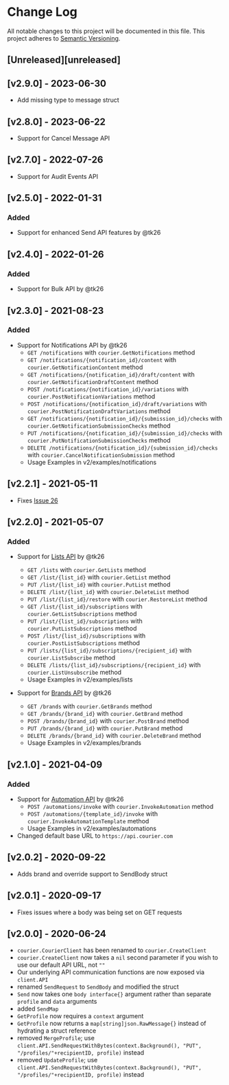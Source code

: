 # Change Log

All notable changes to this project will be documented in this file.
This project adheres to [Semantic Versioning](http://semver.org/).

## [Unreleased][unreleased]

## [v2.9.0] - 2023-06-30

- Add missing type to message struct

## [v2.8.0] - 2023-06-22

- Support for Cancel Message API

## [v2.7.0] - 2022-07-26

- Support for Audit Events API

## [v2.5.0] - 2022-01-31

### Added

- Support for enhanced Send API features by @tk26

## [v2.4.0] - 2022-01-26

### Added

- Support for Bulk API by @tk26

## [v2.3.0] - 2021-08-23

### Added

- Support for Notifications API by @tk26
  - `GET /notifications` with `courier.GetNotifications` method
  - `GET /notifications/{notification_id}/content` with `courier.GetNotificationContent` method
  - `GET /notifications/{notification_id}/draft/content` with `courier.GetNotificationDraftContent` method
  - `POST /notifications/{notification_id}/variations` with `courier.PostNotificationVariations` method
  - `POST /notifications/{notification_id}/draft/variations` with `courier.PostNotificationDraftVariations` method
  - `GET /notifications/{notification_id}/{submission_id}/checks` with `courier.GetNotificationSubmissionChecks` method
  - `PUT /notifications/{notification_id}/{submission_id}/checks` with `courier.PutNotificationSubmissionChecks` method
  - `DELETE /notifications/{notification_id}/{submission_id}/checks` with `courier.CancelNotificationSubmission` method
  - Usage Examples in v2/examples/notifications

## [v2.2.1] - 2021-05-11

- Fixes [Issue 26](https://github.com/trycourier/courier-go/issues/26)

## [v2.2.0] - 2021-05-07

### Added

- Support for [Lists API](https://docs.courier.com/reference/lists-api) by @tk26

  - `GET /lists` with `courier.GetLists` method
  - `GET /list/{list_id}` with `courier.GetList` method
  - `PUT /list/{list_id}` with `courier.PutList` method
  - `DELETE /list/{list_id}` with `courier.DeleteList` method
  - `PUT /list/{list_id}/restore` with `courier.RestoreList` method
  - `GET /list/{list_id}/subscriptions` with `courier.GetListSubscriptions` method
  - `PUT /list/{list_id}/subscriptions` with `courier.PutListSubscriptions` method
  - `POST /list/{list_id}/subscriptions` with `courier.PostListSubscriptions` method
  - `PUT /lists/{list_id}/subscriptions/{recipient_id}` with `courier.ListSubscribe` method
  - `DELETE /lists/{list_id}/subscriptions/{recipient_id}` with `courier.ListUnsubscribe` method
  - Usage Examples in v2/examples/lists

- Support for [Brands API](https://docs.courier.com/reference/brands-api) by @tk26
  - `GET /brands` with `courier.GetBrands` method
  - `GET /brands/{brand_id}` with `courier.GetBrand` method
  - `POST /brands/{brand_id}` with `courier.PostBrand` method
  - `PUT /brands/{brand_id}` with `courier.PutBrand` method
  - `DELETE /brands/{brand_id}` with `courier.DeleteBrand` method
  - Usage Examples in v2/examples/brands

## [v2.1.0] - 2021-04-09

### Added

- Support for [Automation API](https://docs.courier.com/reference/automation-api) by @tk26
  - `POST /automations/invoke` with `courier.InvokeAutomation` method
  - `POST /automations/{template_id}/invoke` with `courier.InvokeAutomationTemplate` method
  - Usage Examples in v2/examples/automations
- Changed default base URL to `https://api.courier.com`

## [v2.0.2] - 2020-09-22

- Adds brand and override support to SendBody struct

## [v2.0.1] - 2020-09-17

- Fixes issues where a body was being set on GET requests

## [v2.0.0] - 2020-06-24

- `courier.CourierClient` has been renamed to `courier.CreateClient`
- `courier.CreateClient` now takes a `nil` second parameter if you wish to use our default API URL, not `""`
- Our underlying API communication functions are now exposed via `client.API`
- renamed `SendRequest` to `SendBody` and modified the struct
- `Send` now takes one `body interface{}` argument rather than separate `profile` and `data` arguments
- added `SendMap`
- `GetProfile` now requires a `context` argument
- `GetProfile` now returns a `map[string]json.RawMessage{}` instead of hydrating a struct reference
- removed `MergeProfile`; use `client.API.SendRequestWithBytes(context.Background(), "PUT", "/profiles/"+recipientID, profile)` instead
- removed `UpdateProfile`; use `client.API.SendRequestWithBytes(context.Background(), "PUT", "/profiles/"+recipientID, profile)` instead
